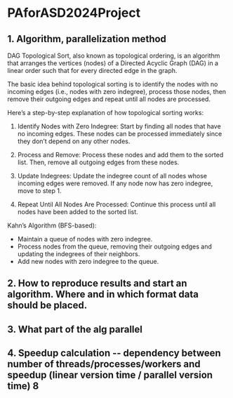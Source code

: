 # PAforASD2024Project
## 1. Algorithm, parallelization method
DAG Topological Sort, also known as topological ordering, is an algorithm that arranges the vertices (nodes) of a Directed Acyclic Graph (DAG) in a linear order such that for every directed edge in the graph.

The basic idea behind topological sorting is to identify the nodes with no incoming edges (i.e., nodes with zero indegree), process those nodes, then remove their outgoing edges and repeat until all nodes are processed.

Here’s a step-by-step explanation of how topological sorting works:

1. Identify Nodes with Zero Indegree: Start by finding all nodes that have no incoming edges. These nodes can be processed immediately since they don’t depend on any other nodes.
   
2. Process and Remove: Process these nodes and add them to the sorted list. Then, remove all outgoing edges from these nodes.

3. Update Indegrees: Update the indegree count of all nodes whose incoming edges were removed. If any node now has zero indegree, move to step 1.

4. Repeat Until All Nodes Are Processed: Continue this process until all nodes have been added to the sorted list.

 Kahn’s Algorithm (BFS-based):
   - Maintain a queue of nodes with zero indegree.
   - Process nodes from the queue, removing their outgoing edges and updating the indegrees of their neighbors.
   - Add new nodes with zero indegree to the queue.


## 2. How to reproduce results and start an algorithm. Where and in which format data should be placed.


## 3. What part of the alg parallel


## 4. Speedup calculation -- dependency between number of threads/processes/workers and speedup (linear version time / parallel version time)		8
